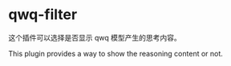 # qwq-filter

这个插件可以选择是否显示 qwq 模型产生的思考内容。

This plugin provides a way to show the reasoning content or not.

